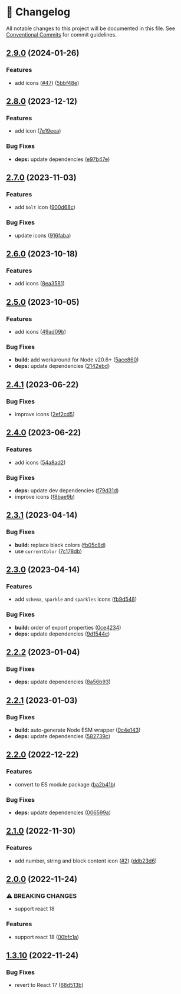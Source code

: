<!-- markdownlint-disable --><!-- textlint-disable -->

# 📓 Changelog

All notable changes to this project will be documented in this file. See
[Conventional Commits](https://conventionalcommits.org) for commit guidelines.

## [2.9.0](https://github.com/sanity-io/icons/compare/v2.8.0...v2.9.0) (2024-01-26)

### Features

- add icons ([#47](https://github.com/sanity-io/icons/issues/47)) ([5bbf48e](https://github.com/sanity-io/icons/commit/5bbf48ee08ca7ddb82869aeb824ac42bb3ee3470))

## [2.8.0](https://github.com/sanity-io/icons/compare/v2.7.0...v2.8.0) (2023-12-12)

### Features

- add icon ([7e19eea](https://github.com/sanity-io/icons/commit/7e19eea887b7ef349aa8d7d6d254f796a679a93b))

### Bug Fixes

- **deps:** update dependencies ([e97b47e](https://github.com/sanity-io/icons/commit/e97b47ead4f792581fc04a68c5967bbdcac80d2c))

## [2.7.0](https://github.com/sanity-io/icons/compare/v2.6.0...v2.7.0) (2023-11-03)

### Features

- add `bolt` icon ([900d68c](https://github.com/sanity-io/icons/commit/900d68cf5af8d76ed97973b5466267937f877057))

### Bug Fixes

- update icons ([916faba](https://github.com/sanity-io/icons/commit/916fabab8cb170ab3525e7c56f4ab0eefc637be4))

## [2.6.0](https://github.com/sanity-io/icons/compare/v2.5.0...v2.6.0) (2023-10-18)

### Features

- add icons ([8ea3581](https://github.com/sanity-io/icons/commit/8ea358147f9ab8738b9b0f892abf5723e5687bc5))

## [2.5.0](https://github.com/sanity-io/icons/compare/v2.4.1...v2.5.0) (2023-10-05)

### Features

- add icons ([49ad09b](https://github.com/sanity-io/icons/commit/49ad09b6f44f16b00cfe31061d21ee9299b05dbd))

### Bug Fixes

- **build:** add workaround for Node v20.6+ ([5ace860](https://github.com/sanity-io/icons/commit/5ace860071527b2407927916433961a309c97a94))
- **deps:** update dependencies ([2142ebd](https://github.com/sanity-io/icons/commit/2142ebd4beb5ee430860fec39c5bc3f3586e2439))

## [2.4.1](https://github.com/sanity-io/icons/compare/v2.4.0...v2.4.1) (2023-06-22)

### Bug Fixes

- improve icons ([2ef2cd5](https://github.com/sanity-io/icons/commit/2ef2cd530c24cb89589ae9098d21a6ad5f4f5a29))

## [2.4.0](https://github.com/sanity-io/icons/compare/v2.3.1...v2.4.0) (2023-06-22)

### Features

- add icons ([54a8ad2](https://github.com/sanity-io/icons/commit/54a8ad20672c90e22d500901f2bc4a2efdf538f7))

### Bug Fixes

- **deps:** update dev dependencies ([f79d31d](https://github.com/sanity-io/icons/commit/f79d31d0616f6a353ec4985095c06c79a745fadd))
- improve icons ([f8bae9b](https://github.com/sanity-io/icons/commit/f8bae9bddc9e0280141647c0208cefa1a05c0139))

## [2.3.1](https://github.com/sanity-io/icons/compare/v2.3.0...v2.3.1) (2023-04-14)

### Bug Fixes

- **build:** replace black colors ([fb05c8d](https://github.com/sanity-io/icons/commit/fb05c8d6235fa343dd48f670bb3183d173e48ca4))
- use `currentColor` ([7c178db](https://github.com/sanity-io/icons/commit/7c178db6bbe978b7d0953dd380b75eb152a57a8d))

## [2.3.0](https://github.com/sanity-io/icons/compare/v2.2.2...v2.3.0) (2023-04-14)

### Features

- add `schema`, `sparkle` and `sparkles` icons ([fb9d548](https://github.com/sanity-io/icons/commit/fb9d548b0fa818b96f4d2f7996bdf76be3f794ee))

### Bug Fixes

- **build:** order of export properties ([0ce4234](https://github.com/sanity-io/icons/commit/0ce4234dc2d4a0cf1cb39966ff3b744b73c7e80f))
- **deps:** update dependencies ([9d1544c](https://github.com/sanity-io/icons/commit/9d1544c9e94291ffcc6d18389c2375d06b8d0512))

## [2.2.2](https://github.com/sanity-io/icons/compare/v2.2.1...v2.2.2) (2023-01-04)

### Bug Fixes

- **deps:** update dependencies ([8a56b93](https://github.com/sanity-io/icons/commit/8a56b9357972f025187b8da57c69e626b7a1964f))

## [2.2.1](https://github.com/sanity-io/icons/compare/v2.2.0...v2.2.1) (2023-01-03)

### Bug Fixes

- **build:** auto-generate Node ESM wrapper ([0c4e143](https://github.com/sanity-io/icons/commit/0c4e1439db37e6b32fda536ac18b920691e2c655))
- **deps:** update dependencies ([582739c](https://github.com/sanity-io/icons/commit/582739c4f1402e5e86b6404391780378f93a0ab6))

## [2.2.0](https://github.com/sanity-io/icons/compare/v2.1.0...v2.2.0) (2022-12-22)

### Features

- convert to ES module package ([ba2b41b](https://github.com/sanity-io/icons/commit/ba2b41b7dd961b007ad969fd3e70baf899533d9d))

### Bug Fixes

- **deps:** update dependencies ([006599a](https://github.com/sanity-io/icons/commit/006599a1ae6310b7559b7b7d0f7e0a1029269000))

## [2.1.0](https://github.com/sanity-io/icons/compare/v2.0.0...v2.1.0) (2022-11-30)

### Features

- add number, string and block content icon ([#2](https://github.com/sanity-io/icons/issues/2)) ([ddb23d6](https://github.com/sanity-io/icons/commit/ddb23d617f4f16d3bc236fc8256c9cca81b4b166))

## [2.0.0](https://github.com/sanity-io/icons/compare/v1.3.10...v2.0.0) (2022-11-24)

### ⚠ BREAKING CHANGES

- support react 18

### Features

- support react 18 ([00bfc1a](https://github.com/sanity-io/icons/commit/00bfc1a5c8b50a5cbfd1ce92bacd20b6d79398dd))

## [1.3.10](https://github.com/sanity-io/icons/compare/v1.3.9...v1.3.10) (2022-11-24)

### Bug Fixes

- revert to React 17 ([68d513b](https://github.com/sanity-io/icons/commit/68d513bbd745b61eed05ba00970521489262f7f2))

